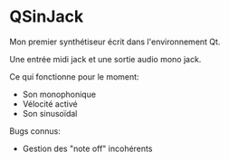 ﻿QSinJack
========

Mon premier synthétiseur écrit dans l'environnement Qt.

Une entrée midi jack et une sortie audio mono jack.

Ce qui fonctionne pour le moment:

* Son monophonique
* Vélocité activé
* Son sinusoïdal

Bugs connus:

* Gestion des "note off" incohérents

